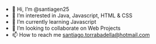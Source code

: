 - 👋 Hi, I’m @santiagen25
- 👀 I’m interested in Java, Javascript, HTML & CSS
- 🌱 I’m currently learning Javascript
- 💞️ I’m looking to collaborate on Web Projects
- 📫 How to reach me santiago.torrabadella@hotmail.com

<!---
santiagen25/santiagen25 is a ✨ special ✨ repository because its `README.md` (this file) appears on your GitHub profile.
You can click the Preview link to take a look at your changes.
--->
